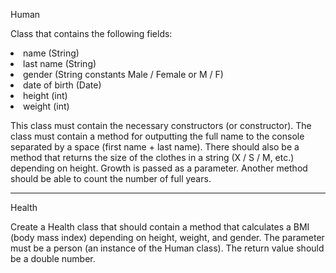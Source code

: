 Human

Class that contains the following fields:

<li> name (String)
<li> last name (String)
<li> gender (String constants Male / Female or M / F)
<li> date of birth (Date)
<li> height (int)
<li> weight (int)

This class must contain the necessary constructors (or constructor). The class must contain a method for outputting the full name to the console separated by a space (first name + last name). There should also be a method that returns the size of the clothes in a string (X / S / M, etc.) depending on height. Growth is passed as a parameter. Another method should be able to count the number of full years.
<hr>
Health

Create a Health class that should contain a method that calculates a BMI (body mass index) depending on height, weight, and gender. The parameter must be a person (an instance of the Human class). The return value should be a double number.
